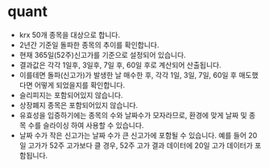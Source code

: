 # quant
+ krx 50개 종목을 대상으로 합니다.
+ 2년간 기준일 돌파한 종목의 추이를 확인합니다.
+ 현재 365일(52주)신고가를 기준으로 설정되어 있습니다.
+ 결과값은 각각 1일후, 3일후, 7일 후, 60일 후로 계산되어 산출됩니다.
+ 이를테면 돌파(신고가)가 발생한 날 매수한 후, 각각 1일, 3일, 7일, 60일 후 매도했다면 어떻게 되었을지를 확인합니다.
+ 슬리피지는 포함되어있지 않습니다.
+ 상장폐지 종목은 포함되어있지 않습니다.
+ 유효성을 입증하기에는 종목의 수와 날짜수가 모자라므로, 환경에 맞게 날짜 및 종목 수를 슬라이싱 하여 사용할 수 있습니다.
+ 날짜 수가 작은 신고가는 날짜 수가 큰 신고가에 포함될 수 있습니다. 예를 들어 20일 고가가 52주 고가보다 클 경우, 52주 고가 결과 데이터에 20일 고가 데이터가 포함됩니다.